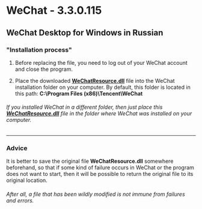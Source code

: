 # WeChat - 3.3.0.115
WeChat Desktop for Windows in Russian
----

### "Installation process"
1. Before replacing the file, you need to log out of your WeChat account and close the program.

2. Place the downloaded [**WeChatResource.dll**][1] file into the WeChat installation folder on your computer. By default, this folder is located in this path: **C:\Program Files (x86)\Tencent\WeChat**

###### If you installed WeChat in a different folder, then just place this [**WeChatResource.dll**][1] file in the folder where WeChat was installed on your computer.

----

### Advice
It is better to save the original file **WeChatResource.dll** somewhere beforehand, so that if some kind of failure occurs in WeChat or the program does not want to start, then it will be possible to return the original file to its original location.

###### After all, a file that has been wildly modified is not immune from failures and errors.

[1]: https://github.com/Andrew-13/WeChat/tree/main/WeChat%20-%203.3.0.115/WeChat%20Resource%20file
